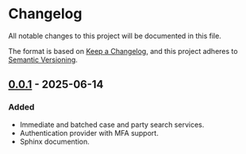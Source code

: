 # Changelog

All notable changes to this project will be documented in this file.

The format is based on [Keep a Changelog](https://keepachangelog.com/en/1.1.0/),
and this project adheres to [Semantic Versioning](https://semver.org/spec/v2.0.0.html).

## [0.0.1] - 2025-06-14

### Added

- Immediate and batched case and party search services.
- Authentication provider with MFA support.
- Sphinx documention.

[0.0.1]: https://github.com/mcpcpc/pacersdk/releases/tag/0.0.1
